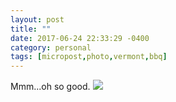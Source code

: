 ```yaml
---
layout: post
title: ""
date: 2017-06-24 22:33:29 -0400
category: personal
tags: [micropost,photo,vermont,bbq]
---
```


Mmm...oh so good. ![](https://thecave-com.s3.amazonaws.com/Photo-2017-06-24-22-31-OQYsnZUehRyFCWtYc157.jpg)

